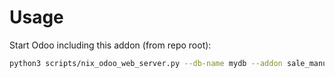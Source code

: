 # Usage

Start Odoo including this addon (from repo root):

```bash
python3 scripts/nix_odoo_web_server.py --db-name mydb --addon sale_manual_delivery
```
